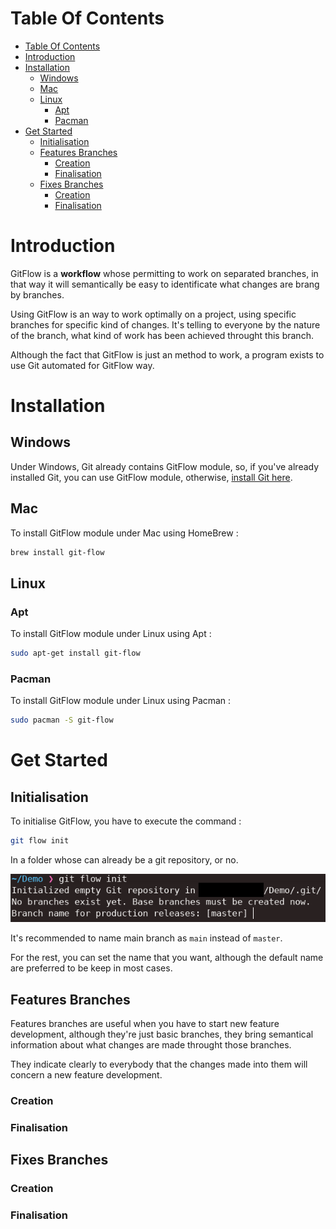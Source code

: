 # Table Of Contents

- [Table Of Contents](#table-of-contents)
- [Introduction](#introduction)
- [Installation](#installation)
  - [Windows](#windows)
  - [Mac](#mac)
  - [Linux](#linux)
    - [Apt](#apt)
    - [Pacman](#pacman)
- [Get Started](#get-started)
  - [Initialisation](#initialisation)
  - [Features Branches](#features-branches)
    - [Creation](#creation)
    - [Finalisation](#finalisation)
  - [Fixes Branches](#fixes-branches)
    - [Creation](#creation-1)
    - [Finalisation](#finalisation-1)

# Introduction

GitFlow is a **workflow** whose permitting to work on separated branches, in that way it will semantically be easy to identificate what changes are brang by branches.

Using GitFlow is an way to work optimally on a project, using specific branches for specific kind of changes.
It's telling to everyone by the nature of the branch, what kind of work has been achieved throught this branch.

Although the fact that GitFlow is just an method to work, a program exists to use Git automated for GitFlow way.

# Installation

## Windows

Under Windows, Git already contains GitFlow module, so, if you've already installed Git, you can use GitFlow module, otherwise, [install Git here](https://git-scm.com/download/win).

## Mac

To install GitFlow module under Mac using HomeBrew :

```sh
brew install git-flow
```

## Linux

### Apt

To install GitFlow module under Linux using Apt :

```sh
sudo apt-get install git-flow
```

### Pacman

To install GitFlow module under Linux using Pacman :

```sh
sudo pacman -S git-flow
```

# Get Started

## Initialisation

To initialise GitFlow, you have to execute the command :

```sh
git flow init
```

In a folder whose can already be a git repository, or no.

![git init](assets/gitflow-init.png)

It's recommended to name main branch as `main` instead of `master`.

For the rest, you can set the name that you want, although the default name are preferred to be keep in most cases.

## Features Branches

Features branches are useful when you have to start new feature development, although they're just basic branches, they bring semantical information about what changes are made throught those branches.

They indicate clearly to everybody that the changes made into them will concern a new feature development.

### Creation

### Finalisation

## Fixes Branches

### Creation

### Finalisation
